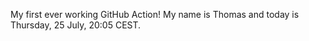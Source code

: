 My first ever working GitHub Action!
My name is Thomas and today is Thursday, 25 July, 20:05 CEST. 
